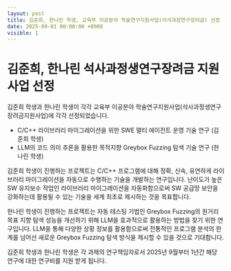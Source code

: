 ```yaml
---
layout: post
title: 김준희, 한나린 학생, 교육부 이공분야 학술연구지원사업(석사과정연구장려금) 선정
date: 2025-09-01 00:00:00 +0900
visible: 1
---
```


#  김준희, 한나린 석사과정생연구장려금 지원사업 선정

김준희 학생과 한나린 학생이 각각 교육부 이공분야 학술연구지원사업(석사과정생연구장려금지원사업)에 
각각 선정되었습니다. 

* C/C++ 라이브러리 마이그레이션을 위한 SWE 멀티 에이전트 운영 기술 연구 (김준희 학생)
* LLM의 코드 의미 추론을 활용한 목적지향 Greybox Fuzzing 탐색 기술 연구 (한나린 학생)

김준희 학생이 진행하는 프로젝트는 C/C++ 프로그램에 대해 정확, 신속, 유연하게
라이브러리 마이그레이션을 자동으로 수행하는 기술을 개발하는 연구입니다.
난이도가 높은 SW 유지보수 작업인 라이브러리 마이그레이션을 자동화함으로써
SW 공급망 보안을 강화하는데 활용될 수 있는 기술을 세계 최초로 제시하는 것을 
목표합니다. 

한나린 학생이 진행하는 프로젝트는 자동 테스팅 기법인 Greybox Fuzzing의 
원거리 목표 지향 탐색 성능을 개선하기 위해 LLM을 효과적으로 활용하는 
방법을 찾기 위한 연구입니다.
LLM을 통해 다양한 상황 정보를 활용함으로써 전통적인 프로그램 분석의
한계를 넘어선 새로운 Greybox Fuzzing 탐색 방식을 제시할 수 있을 것으로 기대합니다. 

김준희 학생과 한나린 학생은 각 과제의 연구책임자로서 2025년 9월부터 1년간 해당 연구에 대한 
연구비를 지원 받게 됩니다. 

